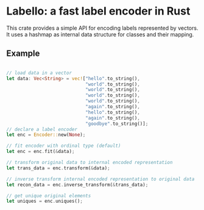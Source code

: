 # Labello: a fast label encoder in Rust

This crate provides a simple API for encoding labels represented by vectors.
It uses a hashmap as internal data structure for classes and their mapping.

## Example

```rust

// load data in a vector
let data: Vec<String> = vec!["hello".to_string(),
                             "world".to_string(),
                             "world".to_string(),
                             "world".to_string(),
                             "world".to_string(),
                             "again".to_string(),
                             "hello".to_string(),
                             "again".to_string(),
                             "goodbye".to_string()];
// declare a label encoder
let enc = Encoder::new(None);

// fit encoder with ordinal type (default)
let enc = enc.fit(&data);

// transform original data to internal encoded representation
let trans_data = enc.transform(&data);

// inverse transform internal encoded representation to original data
let recon_data = enc.inverse_transform(&trans_data);

// get unique original elements
let uniques = enc.uniques();

```